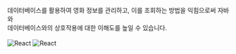 데이터베이스를 활용하여 영화 정보를 관리하고, 이를 조회하는 방법을 익힘으로써 자바와 
</br>
데이터베이스와의 상호작용에 대한 이해도를 높일 수 있습니다.
</br></br>
![React](https://img.shields.io/badge/eclipseide-444444?style=for-the-badge&logo=eclipseide&logoColor=#525C86)
![React](https://img.shields.io/badge/mysql-ffffff?style=for-the-badge&logo=mysql)


